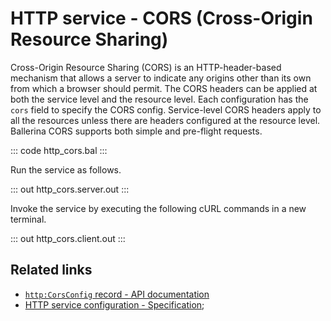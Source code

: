 # HTTP service - CORS (Cross-Origin Resource Sharing)

Cross-Origin Resource Sharing (CORS) is an HTTP-header-based mechanism that allows a server to indicate any origins other than its own from which a browser should permit. The CORS headers can be applied at both the service level and the resource level. Each configuration has the `cors` field to specify the CORS config. Service-level CORS headers apply to all the resources unless there are headers configured at the resource level. Ballerina CORS supports both simple and pre-flight requests.

::: code http_cors.bal :::

Run the service as follows.

::: out http_cors.server.out :::

Invoke the service by executing the following cURL commands in a new terminal.

::: out http_cors.client.out :::

## Related links
- [`http:CorsConfig` record - API documentation](https://lib.ballerina.io/ballerina/http/latest/records/CorsConfig)
- [HTTP service configuration - Specification](/spec/http/#41-service-configuration);